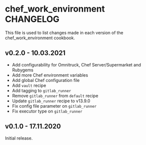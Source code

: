 # chef_work_environment CHANGELOG

This file is used to list changes made in each version of the
chef_work_environment cookbook.

## v0.2.0 - 10.03.2021

- Add configurability for Omnitruck, Chef Server/Supermarket and Rubygems
- Add more Chef environment variables
- Add global Chef configuration file
- Add `vault` recipe
- Add tagging to `gitlab_runner`
- Remove `gitlab_runner` from `default` recipe
- Update `gitlab_runner` recipe to v13.9.0
- Fix config file parameter on `gitlab_runner`
- Fix executor type on `gitlab_runner`

## v0.1.0 - 17.11.2020

Initial release.
